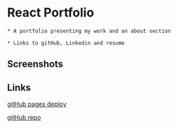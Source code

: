 # React Portfolio   

    * A portfolio presenting my work and an about section

    * Links to gitHub, Linkedin and resume

## Screenshots


## Links

[gitHub pages deploy](https://ehunter7.github.io/react-portfolio/)

[gitHub repo](https://github.com/ehunter7/react-portfolio)